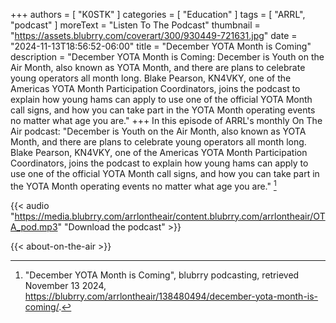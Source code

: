 +++
authors = [ "K0STK" ]
categories = [ "Education" ]
tags = [ "ARRL", "podcast" ]
moreText = "Listen To The Podcast"
thumbnail = "https://assets.blubrry.com/coverart/300/930449-721631.jpg"
date = "2024-11-13T18:56:52-06:00"
title = "December YOTA Month is Coming"
description = "December YOTA Month is Coming: December is Youth on the Air Month, also known as YOTA Month, and there are plans to celebrate young operators all month long. Blake Pearson, KN4VKY, one of the Americas YOTA Month Participation Coordinators, joins the podcast to explain how young hams can apply to use one of the official YOTA Month call signs, and how you can take part in the YOTA Month operating events no matter what age you are."
+++
In this episode of ARRL's monthly On The Air podcast: "December is Youth
on the Air Month, also known as YOTA Month, and there are plans to
celebrate young operators all month long. Blake Pearson, KN4VKY, one of
the Americas YOTA Month Participation Coordinators, joins the podcast to
explain how young hams can apply to use one of the official YOTA Month
call signs, and how you can take part in the YOTA Month operating events
no matter what age you are." [^1]

[^1]: "December YOTA Month is Coming", blubrry podcasting, retrieved November 13 2024, https://blubrry.com/arrlontheair/138480494/december-yota-month-is-coming/.

<!--more-->

{{< audio "https://media.blubrry.com/arrlontheair/content.blubrry.com/arrlontheair/OTA_pod.mp3" "Download the podcast" >}}

{{< about-on-the-air >}}
